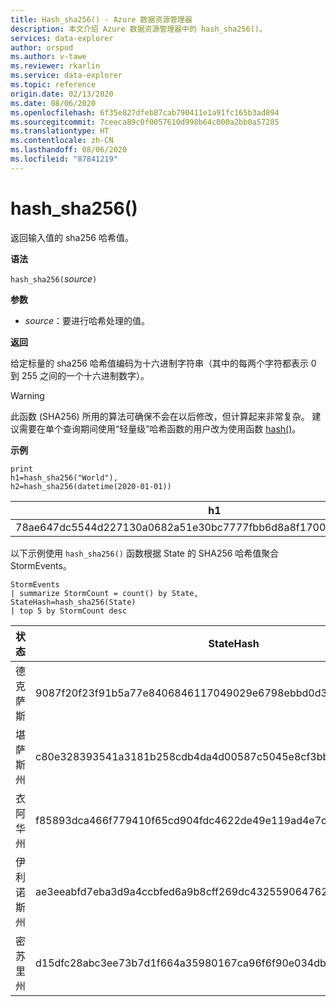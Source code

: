 ```yaml
---
title: Hash_sha256() - Azure 数据资源管理器
description: 本文介绍 Azure 数据资源管理器中的 hash_sha256()。
services: data-explorer
author: orspod
ms.author: v-tawe
ms.reviewer: rkarlin
ms.service: data-explorer
ms.topic: reference
origin.date: 02/13/2020
ms.date: 08/06/2020
ms.openlocfilehash: 6f35e827dfeb87cab790411e1a91fc165b3ad894
ms.sourcegitcommit: 7ceeca89c0f0057610d998b64c000a2bb0a57285
ms.translationtype: HT
ms.contentlocale: zh-CN
ms.lasthandoff: 08/06/2020
ms.locfileid: "87841219"
---
```

# <a name="hash_sha256"></a>hash_sha256()

返回输入值的 sha256 哈希值。

**语法**

`hash_sha256(`*source*`)`

**参数**

* *source*：要进行哈希处理的值。

**返回**

给定标量的 sha256 哈希值编码为十六进制字符串（其中的每两个字符都表示 0 到 255 之间的一个十六进制数字）。

> [!WARNING]
> 此函数 (SHA256) 所用的算法可确保不会在以后修改，但计算起来非常复杂。 建议需要在单个查询期间使用“轻量级”哈希函数的用户改为使用函数 [hash()](./hashfunction.md)。

**示例**

<!-- csl: https://help.kusto.chinacloudapi.cn/Samples -->
```kusto
print 
h1=hash_sha256("World"),
h2=hash_sha256(datetime(2020-01-01))
```

|h1|h2|
|---|---|
|78ae647dc5544d227130a0682a51e30bc7777fbb6d8a8f17007463a3ecd1d524|ba666752dc1a20eb750b0eb64e780cc4c968bc9fb8813461c1d7e750f302d71d|

以下示例使用 `hash_sha256()` 函数根据 State 的 SHA256 哈希值聚合 StormEvents。 

<!-- csl: https://help.kusto.chinacloudapi.cn/Samples -->
```kusto
StormEvents 
| summarize StormCount = count() by State, StateHash=hash_sha256(State)
| top 5 by StormCount desc
```

|状态|StateHash|StormCount|
|---|---|---|
|德克萨斯|9087f20f23f91b5a77e8406846117049029e6798ebbd0d38aea68da73a00ca37|4701|
|堪萨斯州|c80e328393541a3181b258cdb4da4d00587c5045e8cf3bb6c8fdb7016b69cc2e|3166|
|衣阿华州|f85893dca466f779410f65cd904fdc4622de49e119ad4e7c7e4a291ceed1820b|2337|
|伊利诺斯州|ae3eeabfd7eba3d9a4ccbfed6a9b8cff269dc43255906476282e0184cf81b7fd|2022|
|密苏里州|d15dfc28abc3ee73b7d1f664a35980167ca96f6f90e034db2a6525c0b8ba61b1|2016|
